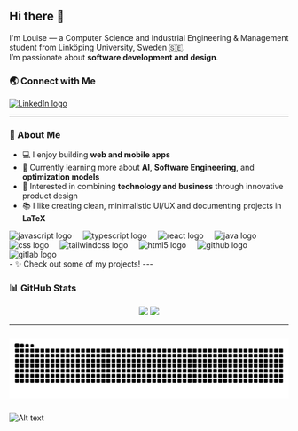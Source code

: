 ## Hi there 👋

I'm Louise — a Computer Science and Industrial Engineering & Management student from Linköping University, Sweden 🇸🇪.  
I’m passionate about **software development and design**.  
### 🌏 Connect with Me
<a href="https://www.linkedin.com/in/louiseeriksson99/" target="_blank">
  <img src="https://raw.githubusercontent.com/maurodesouza/profile-readme-generator/master/src/assets/icons/social/linkedin/default.svg" width="52" height="40" alt="LinkedIn logo" />
</a>

---

### 🧠 About Me
- 💻 I enjoy building **web and mobile apps**
- 🌱 Currently learning more about **AI**, **Software Engineering**, and **optimization models**
- 🧩 Interested in combining **technology and business** through innovative product design
- 📚 I like creating clean, minimalistic UI/UX and documenting projects in **LaTeX**
 <div align="left">
  <img src="https://cdn.jsdelivr.net/gh/devicons/devicon/icons/javascript/javascript-original.svg" height="40" alt="javascript logo"  />
  <img width="12" />
  <img src="https://cdn.jsdelivr.net/gh/devicons/devicon/icons/typescript/typescript-original.svg" height="40" alt="typescript logo"  />
  <img width="12" />
  <img src="https://cdn.jsdelivr.net/gh/devicons/devicon/icons/react/react-original.svg" height="40" alt="react logo"  />
  <img width="12" />
  <img src="https://cdn.jsdelivr.net/gh/devicons/devicon/icons/java/java-original.svg" height="40" alt="java logo"  />
  <img width="12" />
  <img src="https://cdn.jsdelivr.net/gh/devicons/devicon/icons/css3/css3-original.svg" height="40" alt="css logo"  />
  <img width="12" />
  <img src="https://cdn.jsdelivr.net/gh/devicons/devicon/icons/tailwindcss/tailwindcss-original-wordmark.svg" height="40" alt="tailwindcss logo"  />
  <img width="12" />
  <img src="https://cdn.jsdelivr.net/gh/devicons/devicon/icons/html5/html5-original.svg" height="40" alt="html5 logo"  />
  <img width="12" />
  <img src="https://cdn.jsdelivr.net/gh/devicons/devicon/icons/github/github-original.svg" height="40" alt="github logo"  />
  <img width="12" />
  <img src="https://cdn.jsdelivr.net/gh/devicons/devicon/icons/gitlab/gitlab-original.svg" height="40" alt="gitlab logo"  />
</div>
- ✨ Check out some of my projects!
---

### 📊 GitHub Stats
<p align="center">
  <img src="https://github-readme-stats.vercel.app/api?username=llojjs&show_icons=true&theme=tokyonight" />
  <img src="https://github-readme-stats.vercel.app/api/top-langs/?username=llojjs&layout=compact&theme=tokyonight" />
</p>

---
###

<img src="https://raw.githubusercontent.com/llojjs/llojjs/output/snake.svg" alt="Snake animation" />

###

![Alt text](https://spotify-recently-played-readme.vercel.app/api?user=1144004177)


